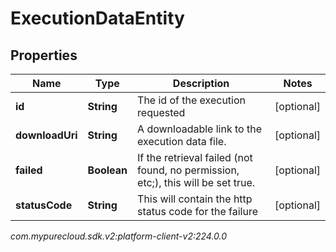 # ExecutionDataEntity


## Properties

| Name | Type | Description | Notes |
| ------------ | ------------- | ------------- | ------------- |
| **id** | **String** | The id of the execution requested |  [optional] |
| **downloadUri** | **String** | A downloadable link to the execution data file. |  [optional] |
| **failed** | **Boolean** | If the retrieval failed (not found, no permission, etc;), this will be set true. |  [optional] |
| **statusCode** | **String** | This will contain the http status code for the failure |  [optional] |




_com.mypurecloud.sdk.v2:platform-client-v2:224.0.0_
